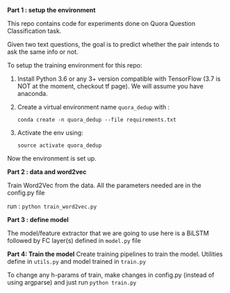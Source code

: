 **Part 1 : setup the environment**   

This repo contains code for experiments done on Quora Question Classification task.

Given two text questions, the goal is to predict whether the pair intends to ask the same info or not.

To setup the training environment for this repo:
1. Install Python 3.6 or any 3+ version compatible with TensorFlow (3.7 is NOT at the moment, checkout tf page). We will assume you have anaconda.
2. Create a virtual environment name `quora_dedup` with :

    ```conda create -n quora_dedup --file requirements.txt```
3. Activate the env using:

    `source activate quora_dedup`

Now the environment is set up.


**Part 2 : data and word2vec**

Train Word2Vec from the data.
All the parameters needed are in the config.py file

run :
    `python train_word2vec.py`


**Part 3 : define model**

The model/feature extractor that we are going to use here is a BiLSTM followed by FC layer(s) defined in `model.py` file

**Part 4: Train the model**
Create training pipelines to train the model. Utilities define in `utils.py` and model trained in `train.py`

To change any h-params of train, make changes in config.py (instead of using argparse) and just run
    `python train.py`

